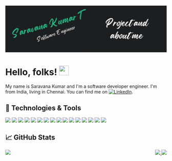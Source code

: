 <!-- More info, tips and tricks for making GitHub Profile README can be found in my article at https://towardsdatascience.com/build-a-stunning-readme-for-your-github-profile-9b80434fe5d7 -->

[![Header](https://github.com/saradj6923/saradj6923/blob/main/Your%20paragraph%20text%20(1).png "Header")](https://martinheinz.dev/)

# Hello, folks! <img src="https://raw.githubusercontent.com/MartinHeinz/MartinHeinz/master/wave.gif" width="30px" height="30px" />

My name is Saravana Kumar and I'm a software developer engineer. I'm from India, living in Chennai. You can find me on [![LinkedIn][3.2]][3].

## 🔧 Technologies & Tools
![](https://img.shields.io/badge/Code-C-informational?style=flat&logo=c&logoColor=white&color=2bbc8a)
![](https://img.shields.io/badge/Code-C++-informational?style=flat&logo=c%2B%2B&logoColor=white&color=2bbc8a)
![](https://img.shields.io/badge/Code-Java-informational?style=flat&logo=java&logoColor=white&color=2bbc8a)
![](https://img.shields.io/badge/Code-Python-informational?style=flat&logo=python&logoColor=white&color=2bbc8a)
![](https://img.shields.io/badge/Code-HTML-informational?style=flat&logo=html5&logoColor=white&color=2bbc8a)
![](https://img.shields.io/badge/Code-CSS-informational?style=flat&logo=css3&logoColor=white&color=2bbc8a)
![](https://img.shields.io/badge/Code-JavaScript-informational?style=flat&logo=javascript&logoColor=white&color=2bbc8a)
![](https://img.shields.io/badge/Code-React-informational?style=flat&logo=react&logoColor=white&color=2bbc8a)
![](https://img.shields.io/badge/Code-Node.js-informational?style=flat&logo=node.js&logoColor=white&color=2bbc8a)
![](https://img.shields.io/badge/Code-Machine_Learning-informational?style=flat&logoColor=white&color=2bbc8a)
![](https://img.shields.io/badge/Code-Data_Science-informational?style=flat&logoColor=white&color=2bbc8a)
![](https://img.shields.io/badge/Code-C%23-informational?style=flat&logo=c-sharp&logoColor=white&color=2bbc8a)
![](https://img.shields.io/badge/Database-MySQL-informational?style=flat&logo=mysql&logoColor=white&color=2bbc8a)
![](https://img.shields.io/badge/Database-MongoDB-informational?style=flat&logo=mongodb&logoColor=white&color=2bbc8a)
![](https://img.shields.io/badge/Code-Angular-informational?style=flat&logo=angular&logoColor=white&color=2bbc8a)
![](https://img.shields.io/badge/Code-Kotlin-informational?style=flat&logo=kotlin&logoColor=white&color=2bbc8a)

## &#x1f4c8; GitHub Stats

<div style="display: flex; justify-content: space-between; align-items: flex-start;">
  <div>
    <a href="https://github.com/saradj6923">
      <img src="https://github-readme-stats.vercel.app/api/top-langs/?username=saradj6923&hide=java,html,tex&title_color=ffffff&text_color=c9cacc&icon_color=2bbc8a&bg_color=1d1f21&langs_count=5" />
    </a>
  </div>
  <div>
    <a href="https://github.com/saradj6923/Secured-Net-Banking">
      <img src="https://github-readme-stats.vercel.app/api/pin/?username=saradj6923&repo=Secured-Net-Banking&title_color=ffffff&text_color=c9cacc&icon_color=2bbc8a&bg_color=1d1f21&langs_count=5&layout=compact&hide_border=true&hide_title=true&custom_title=Languages:%20PHP%2030.1%%20|%20CSS%2027.8%%20|%20JavaScript%2024.8%%20|%20HTML%209.7%%20|%20Hack%207.6%" />
    </a>
    <a href="https://github.com/saradj6923/Esurvey-Android">
      <img src="https://github-readme-stats.vercel.app/api/pin/?username=saradj6923&repo=Esurvey-Android&title_color=ffffff&text_color=c9cacc&icon_color=2bbc8a&bg_color=1d1f21" />
    </a>
  </div>
</div>

<!-- links to social media icons -->

<!-- icons with padding -->

[1.1]: http://i.imgur.com/tXSoThF.png (twitter icon with padding)
[2.1]: http://i.imgur.com/0o48UoR.png (github icon with padding)

<!-- icons without padding -->

[1.2]: http://i.imgur.com/wWzX9uB.png (twitter icon without padding)
[2.2]: http://i.imgur.com/9I6NRUm.png (github icon without padding)
[3.2]: https://raw.githubusercontent.com/MartinHeinz/MartinHeinz/master/linkedin-3-16.png (LinkedIn icon without padding)

<!-- links to your social media accounts -->

[2]: https://github.com/saradj6923
[3]: https://www.linkedin.com/in/saravana-kumar-b232b229a/

<!-- Resources -->
<!-- Icons: https://simpleicons.org/ -->
<!-- GitHub Stats: https://github.com/anuraghazra/github-readme-stats -->
<!-- Emojis: https://emojipedia.org/emoji/ -->
<!-- HTML Emojis: https://www.fileformat.info/index.htm -->
<!-- Shields: https://shields.io/ -->
<!-- Awesome GitHub Profile README: https://github.com/abhisheknaiidu/awesome-github-profile-readme -->
